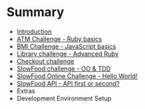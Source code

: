 # Summary

* [Introduction](README.md)
* [ATM Challenge - Ruby basics](atm_challenge/atm_challenge.md)
* [BMI Challenge - JavaScript basics](bmi_challenge/bmi_challenge.md)
* [Library challenge - Advanced Ruby](library_challenge/library_challenge.md)
* [Checkout challenge](checkout_challenge/checkout_challenge.md)
* [SlowFood challenge - OO & TDD](slow_food/slow_food.md)
* [SlowFood Online Challenge - Hello World!](slow_food_online/slow_food_online.md)
* [SlowFood API - API first or second?](slow_food_api/slow_food_api.md)
* Extras
* Development Environment Setup

